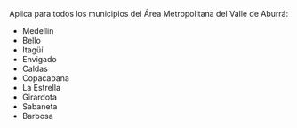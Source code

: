 Aplica para todos los municipios del Área Metropolitana del Valle de Aburrá:

- Medellín
- Bello
- Itagüí
- Envigado
- Caldas
- Copacabana
- La Estrella
- Girardota
- Sabaneta
- Barbosa
